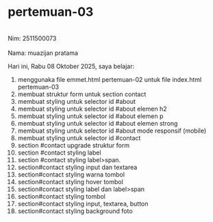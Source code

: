 # pertemuan-03

<br>Nim: 2511500073</br>
<br>Nama: muazijan pratama</br>

Hari ini, Rabu 08 Oktober 2025, saya belajar:
<ol>
    <li>menggunaka file emmet.html pertemuan-02 untuk file index.html pertemuan-03</li>
    <li>membuat struktur form untuk section contact</li>
    <li>membuat styling untuk selector id #about</li>
    <li>membuat styling untuk selector id #about elemen h2</li>
    <li>membuat styling untuk selector id #about elemen p</li>
    <li>membuat styling untuk selector id #about elemen strong</li>
    <li>membuat styling untuk selector id #about mode responsif (mobile)</li>
    <li>membuat styling untuk selector id #contact</li>
    <li>section #contact upgrade struktur form</li>
    <li>section #contact styling label</li>
    <li>section #contact styling label>span.</li>
    <li>section#contact styling input dan textarea</li>
    <li>section#contact styling warna tombol</li>
    <li>section#contact styling hover tombol</li>
    <li>section#contact styling label dan label>span</li>
    <li>section#contact styling tombol</li>
    <li>section#contact styling input, textarea, button</li>
    <li>section#contact styling background foto</li>
</ol>

